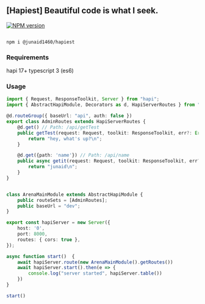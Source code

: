 ## [Hapiest] Beautiful code is what I seek.
<span class="badge-npmversion"><a href="https://www.npmjs.com/package/@junaid1460/hapiest" title="View this project on NPM"><img src="https://img.shields.io/npm/v/@junaid1460/hapiest.svg" alt="NPM version" /></a></span>

```shell

npm i @junaid1460/hapiest
```

### Requirements
hapi 17+
typescript 3 (es6)

### Usage

```typescript
import { Request, ResponseToolkit, Server } from "hapi";
import { AbstractHapiModule, Decorators as d, HapiServerRoutes } from "@junaid1460/hapiest";

@d.routeGroup({ baseUrl: "api", auth: false })
export class AdminRoutes extends HapiServerRoutes {
    @d.get() // Path: /api/getTest
    public getTest(request: Request, toolkit: ResponseToolkit, err?: Error) {
        return "hey, what's up?\n";
    }

    @d.get({path: 'name'}) // Path: /api/name
    public async getit(request: Request, toolkit: ResponseToolkit, err?: Error) {
        return "junaid\n";
    }
}


class ArenaMainModule extends AbstractHapiModule {
    public routeSets = [AdminRoutes];
    public baseUrl = "dev";
}

export const hapiServer = new Server({
    host: '0',
    port: 8000,
    routes: { cors: true },
});

async function start()  {
    await hapiServer.route(new ArenaMainModule().getRoutes())
    await hapiServer.start().then(e => {
        console.log("server started", hapiServer.table())
    })
}

start()

```